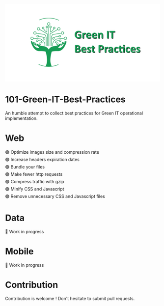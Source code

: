 ![Logo](images/logo_github.png?raw=true "Logo")

# 101-Green-IT-Best-Practices
An humble attempt to collect best practices for Green IT operational implementation. 

# Web

:green_circle: Optimize images size and compression rate  
:green_circle: Increase headers expiration dates  
:green_circle: Bundle your files  
:green_circle: Make fewer http requests  
:green_circle: Compress traffic with gzip  
:green_circle: Minify CSS and Javascript  
:green_circle: Remove unnecessary CSS and Javascript files  

# Data

:construction_worker: Work in progress  

# Mobile

:construction_worker: Work in progress  

# Contribution

Contribution is welcome ! Don't hesitate to submit pull requests.